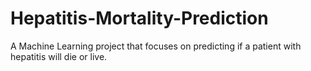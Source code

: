# Hepatitis-Mortality-Prediction
A Machine Learning project that focuses on predicting if a patient with hepatitis will die or live.
